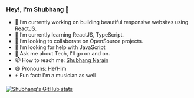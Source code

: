 ### Hey!, I'm Shubhang 👋

- 🔭 I’m currently working on building beautiful responsive websites using ReactJS.
- 🌱 I’m currently learning ReactJS, TypeScript.
- 👯 I’m looking to collaborate on OpenSource projects.
- 🤔 I’m looking for help with JavaScript
- 💬 Ask me about Tech, I'll go on and on.
- 📫 How to reach me: [Shubhang Narain](https://www.linkedin.com/in/shubhang-narain-b64261211/)
- 😄 Pronouns: He/Him
- ⚡ Fun fact: I'm a musician as well


[![Shubhang's GitHub stats](https://github-readme-stats.vercel.app/api?username=shubhangNarain&show_icons=true&theme=dark)](https://github.com/shubhangNarain/github-readme-stats)
